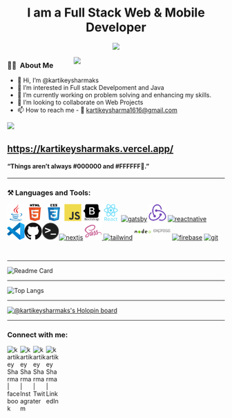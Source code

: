 <h1 align="center">I am a Full Stack Web & Mobile Developer</h1>
<p align="center">
  <a href="https://github.com/DenverCoder1/readme-typing-svg"><img src="https://readme-typing-svg.herokuapp.com/?lines=Frontend%20Developer;React.js%20Developer;Vue.js%20Developer;UI/UX%20Developer;Web%20and%20Mobile%20Apps%20Developer;Being%20sincere%20and%20diligent&center=true&width=380&height=65"></a>
</p>

<img align="right" src='https://qtcinfotech.com/images/web-development/cms-website-development-service.gif' width="350"/>

### 👨‍💻  &nbsp;About Me

- 👋 Hi, I’m @kartikeysharmaks 
- 👀 I’m interested in Full stack Develpoment and Java
- 🌱 I’m currently working on problem solving and enhancing my skills.
- 💞️ I’m looking to collaborate on Web Projects
- 📫 How to reach me - 📩 kartikeysharma1616@gmail.com


![](https://komarev.com/ghpvc/?username=kartikeysharmaks&color=blue)


https://kartikeysharmaks.vercel.app/
-


#### “Things aren’t always #000000 and #FFFFFF🌈.”

_______________________________________________________________________________________________________________________________________________________________________

### ⚒️  Languages and Tools:
  
<a href="https://www.java.com" title="java" target="_blank"><img src="https://raw.githubusercontent.com/devicons/devicon/master/icons/java/java-original.svg" alt="java" width="40" height="40"/></a> <a href="https://www.w3.org/html/" title="html5" target="_blank"><img src="https://raw.githubusercontent.com/devicons/devicon/master/icons/html5/html5-original-wordmark.svg" alt="html5" width="40" height="40"/></a> <a href="https://www.w3schools.com/css/" title="css3" target="_blank"><img src="https://raw.githubusercontent.com/devicons/devicon/master/icons/css3/css3-original-wordmark.svg" alt="css3" width="40" height="40"/></a> <a href="https://developer.mozilla.org/en-US/docs/Web/JavaScript" title= "javascript" et="_blank"><img src="https://raw.githubusercontent.com/devicons/devicon/master/icons/javascript/javascript-original.svg" alt="javascript" width="40" height="40"/></a> <a href="https://getbootstrap.com" title= "bootstrap" target="_blank"><img src="https://raw.githubusercontent.com/devicons/devicon/master/icons/bootstrap/bootstrap-plain-wordmark.svg" alt="bootstrap" width="40" height="40"/></a> <a href="https://reactjs.org/" title="reactjs" get="_blank"><img src="https://raw.githubusercontent.com/devicons/devicon/master/icons/react/react-original-wordmark.svg" alt="react" width="40" height="40"/></a> <a href="https://www.gatsbyjs.com/" title="gatsbyjs" target="_blank"><img src="https://www.vectorlogo.zone/logos/gatsbyjs/gatsbyjs-icon.svg" alt="gatsby" width="40" height="40"/></a> <a href="https://redux.js.org" title="redux" target="_blank"><img src="https://raw.githubusercontent.com/devicons/devicon/master/icons/redux/redux-original.svg" alt="redux" width="40" height="40"/></a> <a href="https://reactnative.dev/" title="react native" target="_blank"><img src="https://reactnative.dev/img/header_logo.svg" alt="reactnative" width="40" height="40"/></a> <a href="https://nextjs.org/" title="nextjs" target="_blank"><img src="https://www.rlogical.com/wp-content/uploads/2021/08/Rlogical-Blog-Images-thumbnail.png" alt="nextjs" width="40" height="40"/></a> <a href="https://sass-lang.com" title= "sass" target="_blank"><img src="https://raw.githubusercontent.com/devicons/devicon/master/icons/sass/sass-original.svg" alt="sass" width="40" height="40"/> </a> <a href="https://tailwindcss.com/" target="_blank" title="tailwind"><img src="https://www.vectorlogo.zone/logos/tailwindcss/tailwindcss-icon.svg" alt="tailwind" width="40" height="40"/></a> <a href="https://nodejs.org" title="nodejs" target="_blank"><img src="https://raw.githubusercontent.com/devicons/devicon/master/icons/nodejs/nodejs-original-wordmark.svg" alt="nodejs" width="40" height="40"/></a>  <a href="https://expressjs.com" title="expressjs" target="_blank"><img src="https://raw.githubusercontent.com/devicons/devicon/master/icons/express/express-original-wordmark.svg" alt="express" width="40" height="40"/></a> <a href="https://firebase.google.com/" title="firebase" target="_blank"><img src="https://www.vectorlogo.zone/logos/firebase/firebase-icon.svg" alt="firebase" width="40" height="40"/></a>
<img align="left" alt="Visual Studio Code"  width="40" height="40"  src="https://raw.githubusercontent.com/github/explore/80688e429a7d4ef2fca1e82350fe8e3517d3494d/topics/visual-studio-code/visual-studio-code.png" />
<a href="https://git-scm.com/" title="git" target="_blank"><img src="https://www.vectorlogo.zone/logos/git-scm/git-scm-icon.svg" alt="git" width="40" height="40"/> </a> <a href="https://github.com/" title="github" target="_blank"><img align="left" alt="GitHub"  width="40" height="40"  src="https://raw.githubusercontent.com/github/explore/78df643247d429f6cc873026c0622819ad797942/topics/github/github.png" /></a> <img align="left" alt="Terminal" width="40" height="40" src="https://raw.githubusercontent.com/github/explore/80688e429a7d4ef2fca1e82350fe8e3517d3494d/topics/terminal/terminal.png" />

<br>

 ---

![Readme Card](https://github-readme-stats.vercel.app/api?username=kartikeysharmaks&bg_color=30,e96443,904e95&title_color=fff&text_color=fff&show_icons=true&hide=contribs,prs)

---

![Top Langs](https://github-readme-stats.vercel.app/api/top-langs/?username=kartikeysharmaks&layout=compact)

---

[![@kartikeysharmaks's Holopin board](https://holopin.me/kartikeysharmaks)](https://holopin.io/@kartikeysharmaks)

---

### Connect with me: 

 [<img align="left" alt="kartikey Sharma | facebook" width="30px" src="https://cdn.jsdelivr.net/npm/simple-icons@v3/icons/facebook.svg" />][facebook]
 [<img align="left" alt="kartikey Sharma | Instagram" width="30px" src="https://cdn.jsdelivr.net/npm/simple-icons@v3/icons/instagram.svg" />][instagram]
 [<img align="left" alt="kartikey Sharma | Twitter" width="30px" src="https://cdn.jsdelivr.net/npm/simple-icons@v3/icons/twitter.svg" />][twitter]
 [<img align="left" alt="kartikey Sharma | LinkedIn" width="30px" src="https://cdn.jsdelivr.net/npm/simple-icons@v3/icons/linkedin.svg" />][linkedin]


[facebook]: https://www.facebook.com/kartikeysharma1616/
[website]: https://kartikeysharmaks.github.io/
[instagram]: https://instagram.com/kartikeysharmaks
[twitter]: https://twitter.com/Kartikey0302
[linkedin]: https://www.linkedin.com/in/kartikeysharmaks/
<!---
kartikeysharmaks/kartikeysharmaks is a ✨ special ✨ repository because its `README.md` (this file) appears on your GitHub profile.
You can click the Preview link to take a look at your changes.
--->
